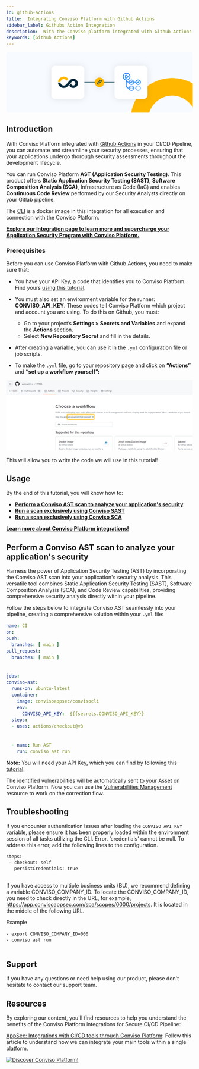 ```yaml
---
id: github-actions
title:  Integrating Conviso Platform with Github Actions
sidebar_label: Githubs Action Integration
description:  With the Conviso platform integrated with Github Actions in your CI/CD pipeline, you can automate and streamline your security processes. Know more!
keywords: [Github Actions]
---
```



<div style={{textAlign: 'center'}}>


[![img](../../static/img/github-actions.png 'Github Actions')](https://cta-service-cms2.hubspot.com/web-interactives/public/v1/track/redirect?encryptedPayload=AVxigLKtcWzoFbzpyImNNQsXC9S54LjJuklwM39zNd7hvSoR%2FVTX%2FXjNdqdcIIDaZwGiNwYii5hXwRR06puch8xINMyL3EXxTMuSG8Le9if9juV3u%2F%2BX%2FCKsCZN1tLpW39gGnNpiLedq%2BrrfmYxgh8G%2BTcRBEWaKasQ%3D&webInteractiveContentId=125788977029&portalId=5613826)




</div>


## Introduction


With Conviso Platform integrated with [Github Actions](https://github.com/) in your CI/CD Pipeline, you can automate and streamline your security processes, ensuring that your applications undergo thorough security assessments throughout the development lifecycle.


You can run Conviso Platform **AST (Application Security Testing)**. This product offers **Static Application Security Testing (SAST)**, **Software Composition Analysis (SCA)**, Infrastructure as Code (IaC) and enables **Continuous Code Review** performed by our Security Analysts directly on your Gitlab pipeline.



The [CLI](../cli/installation.md) is a docker image in this integration for all execution and connection with the Conviso Platform.


**[Explore our Integration page to learn more and supercharge your Application Security Program with Conviso Platform.](https://cta-service-cms2.hubspot.com/web-interactives/public/v1/track/redirect?encryptedPayload=AVxigLKtcWzoFbzpyImNNQsXC9S54LjJuklwM39zNd7hvSoR%2FVTX%2FXjNdqdcIIDaZwGiNwYii5hXwRR06puch8xINMyL3EXxTMuSG8Le9if9juV3u%2F%2BX%2FCKsCZN1tLpW39gGnNpiLedq%2BrrfmYxgh8G%2BTcRBEWaKasQ%3D&webInteractiveContentId=125788977029&portalId=5613826)**


### Prerequisites


Before you can use Conviso Platform with Github Actions, you need to make sure that:


* You have your API Key, a code that identifies you to Conviso Platform. Find yours [using this tutorial](../api/generate-apikey.md).


* You must also set an environment variable for the runner: **CONVISO_API_KEY**. These codes tell Conviso Platform which project and account you are using. To do this on Github, you must:
   * Go to your project’s **Settings > Secrets and Variables** and expand the **Actions** section.
   * Select **New Repository Secret** and fill in the details.
* After creating a variable, you can use it in the ```.yml``` configuration file or job scripts.
 * To make the ```.yml``` file, go to your repository page and click on **“Actions”** and **“set up a workflow yourself”:**


[![img](../../static/img/github-actions-img1.png 'GithubActions page')](https://cta-service-cms2.hubspot.com/web-interactives/public/v1/track/redirect?encryptedPayload=AVxigLKtcWzoFbzpyImNNQsXC9S54LjJuklwM39zNd7hvSoR%2FVTX%2FXjNdqdcIIDaZwGiNwYii5hXwRR06puch8xINMyL3EXxTMuSG8Le9if9juV3u%2F%2BX%2FCKsCZN1tLpW39gGnNpiLedq%2BrrfmYxgh8G%2BTcRBEWaKasQ%3D&webInteractiveContentId=125788977029&portalId=5613826)


This will allow you to write the code we will use in this tutorial!


## Usage


By the end of this tutorial, you will know how to:
* **[Perform a Conviso AST scan to analyze your application's security](#perform-a-conviso-ast-scan-to-analyze-your-applications-security)**
* **[Run a scan exclusively using Conviso SAST](#run-a-scan-exclusively-using-conviso-sast)**
* **[Run a scan exclusively using Conviso SCA](#run-a-scan-exclusively-using-conviso-sca)**


**[Learn more about Conviso Platform integrations!](https://cta-service-cms2.hubspot.com/web-interactives/public/v1/track/redirect?encryptedPayload=AVxigLKtcWzoFbzpyImNNQsXC9S54LjJuklwM39zNd7hvSoR%2FVTX%2FXjNdqdcIIDaZwGiNwYii5hXwRR06puch8xINMyL3EXxTMuSG8Le9if9juV3u%2F%2BX%2FCKsCZN1tLpW39gGnNpiLedq%2BrrfmYxgh8G%2BTcRBEWaKasQ%3D&webInteractiveContentId=125788977029&portalId=5613826)**


## Perform a Conviso AST scan to analyze your application's security


Harness the power of Application Security Testing (AST) by incorporating the Conviso AST scan into your application's security analysis. This versatile tool combines Static Application Security Testing (SAST), Software Composition Analysis (SCA), and Code Review capabilities, providing comprehensive security analysis directly within your pipeline.


Follow the steps below to integrate Conviso AST seamlessly into your pipeline, creating a comprehensive solution within your ```.yml``` file:


```yml
name: CI
on:
push:
  branches: [ main ]
pull_request:
  branches: [ main ]


jobs:
conviso-ast:
  runs-on: ubuntu-latest
  container:
    image: convisoappsec/convisocli
    env:
      CONVISO_API_KEY:  ${{secrets.CONVISO_API_KEY}}
  steps:
  - uses: actions/checkout@v3


  - name: Run AST
    run: conviso ast run
```


**Note:** You will need your API Key, which you can find by following this [tutorial](../api/generate-apikey.md).


The identified vulnerabilities will be automatically sent to your Asset on Conviso Platform. Now you can use the [Vulnerabilities Management](../general/vulnerabilities_management.md) resource to work on the correction flow.





## Troubleshooting


If you encounter authentication issues after loading the ```CONVISO_API_KEY``` variable, please ensure it has been properly loaded within the environment session of all tasks utilizing the CLI.
Error. ‘credentials’ cannot be null.
To address this error, add the following lines to the configuration.


```
steps:
 - checkout: self
   persistCredentials: true


```


If you have access to multiple business units (BU), we recommend defining a variable CONVISO_COMPANY_ID. To locate the CONVISO_COMPANY_ID, you need to check directly in the URL, for example, https://app.convisoappsec.com/spa/scopes/0000/projects. It is located in the middle of the following URL.


Example


```
- export CONVISO_COMPANY_ID=000
- conviso ast run


```


## Support


If you have any questions or need help using our product, please don't hesitate to contact our support team.


## Resources


By exploring our content, you'll find resources to help you understand the benefits of the Conviso Platform integrations for Secure CI/CD Pipeline:


[AppSec: Integrations with CI/CD tools through Conviso Platform](https://bit.ly/3ODN0jw): Follow this article to understand how we can integrate your main tools within a single platform.


[![Discover Conviso Platform!](https://no-cache.hubspot.com/cta/default/5613826/interactive-125788977029.png)](https://cta-service-cms2.hubspot.com/web-interactives/public/v1/track/redirect?encryptedPayload=AVxigLKtcWzoFbzpyImNNQsXC9S54LjJuklwM39zNd7hvSoR%2FVTX%2FXjNdqdcIIDaZwGiNwYii5hXwRR06puch8xINMyL3EXxTMuSG8Le9if9juV3u%2F%2BX%2FCKsCZN1tLpW39gGnNpiLedq%2BrrfmYxgh8G%2BTcRBEWaKasQ%3D&webInteractiveContentId=125788977029&portalId=5613826)


